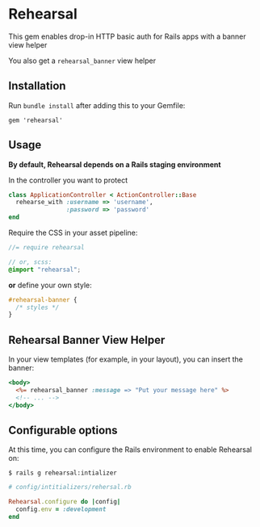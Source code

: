 # Rehearsal

This gem enables drop-in HTTP basic auth for Rails apps with a banner view helper

You also get a `rehearsal_banner` view helper

## Installation

Run `bundle install` after adding this to your Gemfile:

    gem 'rehearsal'

## Usage

**By default, Rehearsal depends on a Rails staging environment**

In the controller you want to protect

```ruby
class ApplicationController < ActionController::Base
  rehearse_with :username => 'username',
                :password => 'password'
end
```

Require the CSS in your asset pipeline:

```scss
//= require rehearsal

// or, scss:
@import "rehearsal";
```

**or** define your own style:

```css
#rehearsal-banner {
  /* styles */
}
```

## Rehearsal Banner View Helper

In your view templates (for example, in your layout), you can insert the banner:

```html.erb
<body>
  <%= rehearsal_banner :message => "Put your message here" %>
  <!-- ... -->
</body>
```

## Configurable options

At this time, you can configure the Rails environment to enable Rehearsal on:

```
$ rails g rehearsal:intializer
```

```ruby
# config/intitializers/rehersal.rb

Rehearsal.configure do |config|
  config.env = :development
end
```
